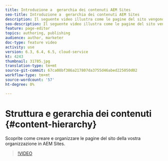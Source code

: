 ```yaml
---
title: Introduzione a  gerarchia dei contenuti AEM Sites
seo-title: Introduzione a  gerarchia dei contenuti AEM Sites
description: Il seguente video illustra come le pagine del sito vengono memorizzate in AEM per la vostra organizzazione.
seo-description: Il seguente video illustra come le pagine del sito vengono memorizzate in AEM per la vostra organizzazione.
feature: page-editor
topics: authoring, publishing
audience: author, marketer
doc-type: feature video
activity: use
version: 6.3, 6.4, 6.5, cloud-service
kt: 4243
thumbnail: 31785.jpg
translation-type: tm+mt
source-git-commit: 67ca08bf386a217807da3755d46abed225050d02
workflow-type: tm+mt
source-wordcount: '57'
ht-degree: 0%

---
```



# Struttura e gerarchia dei contenuti {#content-hierarchy}

Scoprite come creare e organizzare le pagine del sito della vostra organizzazione in  AEM Sites.

>[!VIDEO](https://video.tv.adobe.com/v/31827?quality=12&learn=on)
